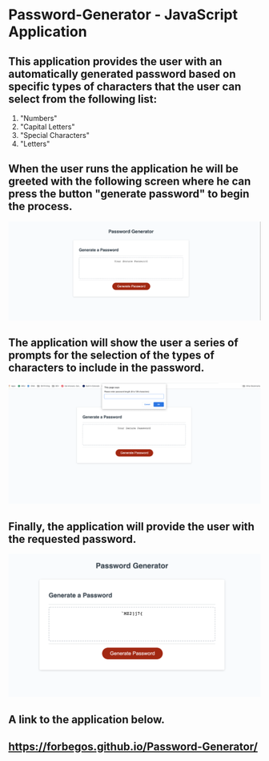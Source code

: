 # Password-Generator - JavaScript Application

## This application provides the user with an automatically generated password based on specific types of characters that the user can select from the following list:

<ol>
    <li>"Numbers"
    <li>"Capital Letters"
    <li>"Special Characters"
    <li>"Letters"
</ol>

## When the user runs the application he will be greeted with the following screen where he can press the button "generate password" to begin the process.

![](./assets/img/Open_application.png)

## The application will show the user a series of prompts for the selection of the types of characters to include in the password.

![](./assets/img/Prompts.png)

## Finally, the application will provide the user with the requested password.

![](./assets/img/PW_Generated.png)

## A link to the application below.

## https://forbegos.github.io/Password-Generator/
